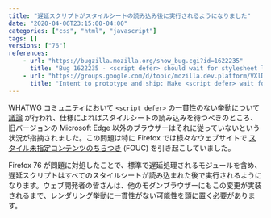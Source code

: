 ```yaml
---
title: "遅延スクリプトがスタイルシートの読み込み後に実行されるようになりました"
date: "2020-04-06T23:15:00-04:00"
categories: ["css", "html", "javascript"]
tags: []
versions: ["76"]
references:
    - url: "https://bugzilla.mozilla.org/show_bug.cgi?id=1622235"
      title: "Bug 1622235 - <script defer> should wait for stylesheet loads."
    - url: "https://groups.google.com/d/topic/mozilla.dev.platform/VXlDBa3SvWA/discussion"
      title: "Intent to prototype and ship: Make <script defer> wait for stylesheet loads."
---
```

WHATWG コミュニティにおいて `<script defer>` の一貫性のない挙動について [議論](https://github.com/whatwg/html/issues/3890) が行われ、仕様によればスタイルシートの読み込みを待つべきのところ、旧バージョンの Microsoft Edge 以外のブラウザーはそれに従っていないという状況が指摘されました。この問題は特に Firefox では様々なウェブサイトで [スタイル未指定コンテンツのちらつき](https://en.wikipedia.org/wiki/Flash_of_unstyled_content) (FOUC) を引き起こしていました。

Firefox 76 が問題に対処したことで、標準で遅延処理されるモジュールを含め、遅延スクリプトはすべてのスタイルシートが読み込まれた後で実行されるようになります。ウェブ開発者の皆さんは、他のモダンブラウザーにもこの変更が実装されるまで、レンダリング挙動に一貫性がない可能性を頭に置く必要があります。
